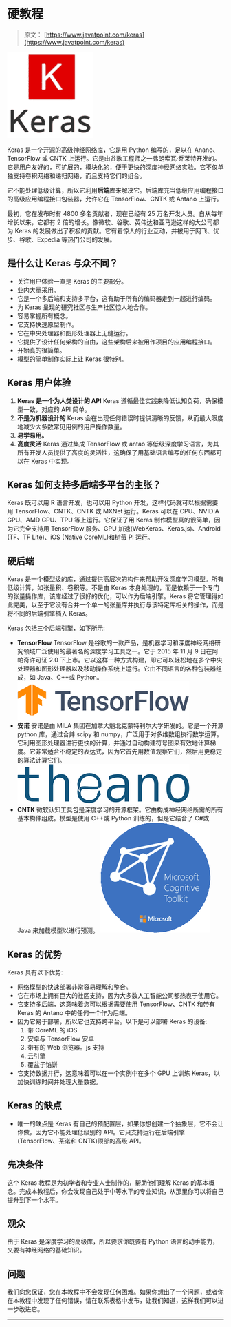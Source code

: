 # 硬教程

> 原文： [https://www.javatpoint.com/keras](https://www.javatpoint.com/keras)

![Keras Tutorial](img/1d2692440ac3caa2faf38a1775d81902.png)

Keras 是一个开源的高级神经网络库，它是用 Python 编写的，足以在 Anano、TensorFlow 或 CNTK 上运行。它是由谷歌工程师之一弗朗索瓦·乔莱特开发的。它是用户友好的，可扩展的，模块化的，便于更快的深度神经网络实验。它不仅单独支持卷积网络和递归网络，而且支持它们的组合。

它不能处理低级计算，所以它利用**后端**库来解决它。后端库充当低级应用编程接口的高级应用编程接口包装器，允许它在 TensorFlow、CNTK 或 Antano 上运行。

最初，它在发布时有 4800 多名贡献者，现在已经有 25 万名开发人员。自从每年增长以来，它都有 2 倍的增长。像微软、谷歌、英伟达和亚马逊这样的大公司都为 Keras 的发展做出了积极的贡献。它有着惊人的行业互动，并被用于网飞、优步、谷歌、Expedia 等热门公司的发展。

## 是什么让 Keras 与众不同？

*   关注用户体验一直是 Keras 的主要部分。
*   业内大量采用。
*   它是一个多后端和支持多平台，这有助于所有的编码器走到一起进行编码。
*   为 Keras 呈现的研究社区与生产社区惊人地合作。
*   容易掌握所有概念。
*   它支持快速原型制作。
*   它在中央处理器和图形处理器上无缝运行。
*   它提供了设计任何架构的自由，这些架构后来被用作项目的应用编程接口。
*   开始真的很简单。
*   模型的简单制作实际上让 Keras 很特别。

## Keras 用户体验

1.  **Keras 是一个为人类设计的 API**
    Keras 遵循最佳实践来降低认知负荷，确保模型一致，对应的 API 简单。
2.  **不是为机器设计的**
    Keras 会在出现任何错误时提供清晰的反馈，从而最大限度地减少大多数常见用例的用户操作数量。
3.  **易学易用。**
4.  **高度灵活**
    Keras 通过集成 TensorFlow 或 antao 等低级深度学习语言，为其所有开发人员提供了高度的灵活性，这确保了用基础语言编写的任何东西都可以在 Keras 中实现。

## Keras 如何支持多后端多平台的主张？

Keras 既可以用 R 语言开发，也可以用 Python 开发，这样代码就可以根据需要用 TensorFlow、CNTK、CNTK 或 MXNet 运行。Keras 可以在 CPU、NVIDIA GPU、AMD GPU、TPU 等上运行。它保证了用 Keras 制作模型真的很简单，因为它完全支持用 TensorFlow 服务、GPU 加速(WebKeras、Keras.js)、Android (TF、TF Lite)、iOS (Native CoreML)和树莓 Pi 运行。

## 硬后端

Keras 是一个模型级的库，通过提供高层次的构件来帮助开发深度学习模型。所有低级计算，如张量积、卷积等。不是由 Keras 本身处理的，而是依赖于一个专门的张量操作库，该库经过了很好的优化，可以作为后端引擎。Keras 将它管理得如此完美，以至于它没有合并一个单一的张量库并执行与该特定库相关的操作，而是将不同的后端引擎插入 Keras。

Keras 包括三个后端引擎，如下所示:

*   **TensorFlow**
    TensorFlow 是谷歌的一款产品，是机器学习和深度神经网络研究领域广泛使用的最著名的深度学习工具之一。它于 2015 年 11 月 9 日在阿帕奇许可证 2.0 下上市。它以这样一种方式构建，即它可以轻松地在多个中央处理器和图形处理器以及移动操作系统上运行。它由不同语言的各种包装器组成，如 Java、C++或 Python。
    ![Keras Tutorial](img/132893fcdf4f8c2a31a543fbb2726e2d.png)
*   **安诺**
    安诺是由 MILA 集团在加拿大魁北克蒙特利尔大学研发的。它是一个开源 python 库，通过合并 scipy 和 numpy，广泛用于对多维数组执行数学运算。它利用图形处理器进行更快的计算，并通过自动构建符号图来有效地计算梯度。它非常适合不稳定的表达式，因为它首先用数值观察它们，然后用更稳定的算法计算它们。
    ![Keras Tutorial](img/c00b8e6b05b043c60dfd149fbfa9402b.png)
*   **CNTK**
    微软认知工具包是深度学习的开源框架。它由构成神经网络所需的所有基本构件组成。模型是使用 C++或 Python 训练的，但是它结合了 C#或 Java 来加载模型以进行预测。
    ![Keras Tutorial](img/f0165a302f67477c0e5a03292cbc9132.png)

## Keras 的优势

Keras 具有以下优势:

*   网络模型的快速部署非常容易理解和整合。
*   它在市场上拥有巨大的社区支持，因为大多数人工智能公司都热衷于使用它。
*   它支持多后端，这意味着您可以根据需要使用 TensorFlow、CNTK 和带有 Keras 的 Antano 中的任何一个作为后端。
*   因为它易于部署，所以它也支持跨平台。以下是可以部署 Keras 的设备:
    1.  带 CoreML 的 iOS
    2.  安卓与 TensorFlow 安卓
    3.  带有的 Web 浏览器。js 支持
    4.  云引擎
    5.  覆盆子馅饼
*   它支持数据并行，这意味着可以在一个实例中在多个 GPU 上训练 Keras，以加快训练时间并处理大量数据。

## Keras 的缺点

*   唯一的缺点是 Keras 有自己的预配置层，如果你想创建一个抽象层，它不会让你做，因为它不能处理低级别的 API。它只支持运行在后端引擎(TensorFlow、茶诺和 CNTK)顶部的高级 API。

## 先决条件

这个 Keras 教程是为初学者和专业人士制作的，帮助他们理解 Keras 的基本概念。完成本教程后，你会发现自己处于中等水平的专业知识，从那里你可以将自己提升到下一个水平。

## 观众

由于 Keras 是深度学习的高级库，所以要求你既要有 Python 语言的动手能力，又要有神经网络的基础知识。

## 问题

我们向您保证，您在本教程中不会发现任何困难。如果你想出了一个问题，或者你在本教程中发现了任何错误，请在联系表格中发布，让我们知道，这样我们可以进一步改进它。

* * *